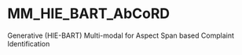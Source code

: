 # MM_HIE_BART_AbCoRD
Generative (HIE-BART) Multi-modal for Aspect Span based Complaint Identification
